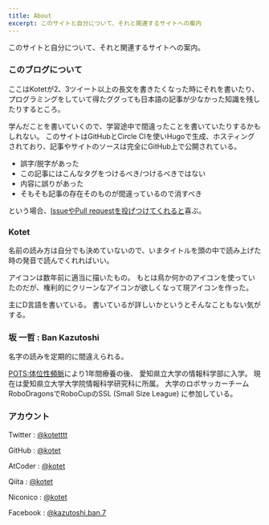 ```yaml
---
title: About
excerpt: このサイトと自分について、それと関連するサイトへの案内
---
```


このサイトと自分について、それと関連するサイトへの案内。

### このブログについて

ここはKotetが2、3ツイート以上の長文を書きたくなった時にそれを書いたり、
プログラミングをしていて得たググっても日本語の記事が少なかった知識を残したりするところ。

学んだことを書いていくので、学習途中で間違ったことを書いていたりするかもしれない。
このサイトはGitHubとCircle CIを使いHugoで生成、ホスティングされており、記事やサイトのソースは完全にGitHub上で公開されている。

- 誤字/脱字があった
- この記事にはこんなタグをつけるべき/つけるべきではない
- 内容に誤りがあった
- そもそも記事の存在そのものが間違っているので消すべき

という場合、[IssueやPull requestを投げつけてくれると](https://github.com/kotet/blog.kotet.jp)喜ぶ。

### Kotet

名前の読み方は自分でも決めていないので、いまタイトルを頭の中で読み上げた時の発音で読んでくれればいい。

アイコンは数年前に適当に描いたもの。
もとは鳥か何かのアイコンを使っていたのだが、権利的にクリーンなアイコンが欲しくなって現アイコンを作った。

主にD言語を書いている。
書いているが詳しいかというとそんなこともない気がする。

### 坂 一哲 : Ban Kazutoshi

名字の読みを定期的に間違えられる。

[POTS:体位性頻脈](http://potsanddysautonomiajapan.org/pots/)により1年間療養の後、
愛知県立大学の情報科学部に入学。
現在は愛知県立大学大学院情報科学研究科に所属。
大学のロボサッカーチームRoboDragonsでRoboCupのSSL (Small Size League) に参加している。

### アカウント

Twitter : [@kotetttt](https://twitter.com/kotetttt)

GitHub : [@kotet](https://github.com/kotet)

AtCoder : [@kotet](https://atcoder.jp/users/kotet)

Qiita : [@kotet](https://qiita.com/kotet)

Niconico : [@kotet](http://www.nicovideo.jp/user/46839326)

Facebook : [@kazutoshi.ban.7](https://www.facebook.com/kazutoshi.ban.7)
